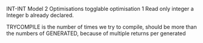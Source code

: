INT-INT Model 2
Optimisations togglable optimisation 1
    Read only integer a
    Integer b already declared.


TRYCOMPILE is the number of times we try to compile, should be more than the numbers of GENERATED, because of multiple returns per generated